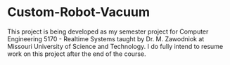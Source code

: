 # Custom-Robot-Vacuum

This project is being developed as my semester project for Computer Engineering 5170 - Realtime Systems taught by Dr. M. Zawodniok at Missouri University of Science and Technology. I do fully intend to resume work on this project after the end of the course. 

